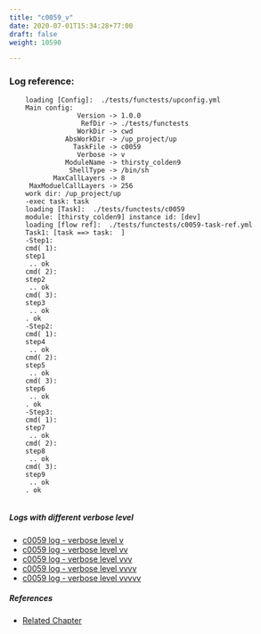 ```yaml
---
title: "c0059_v"
date: 2020-07-01T15:34:28+77:00
draft: false
weight: 10590

---
```


### Log reference: <no value>

```
    loading [Config]:  ./tests/functests/upconfig.yml
    Main config:
                 Version -> 1.0.0
                  RefDir -> ./tests/functests
                 WorkDir -> cwd
              AbsWorkDir -> /up_project/up
                TaskFile -> c0059
                 Verbose -> v
              ModuleName -> thirsty_colden9
               ShellType -> /bin/sh
           MaxCallLayers -> 8
     MaxModuelCallLayers -> 256
    work dir: /up_project/up
    -exec task: task
    loading [Task]:  ./tests/functests/c0059
    module: [thirsty_colden9] instance id: [dev]
    loading [flow ref]:  ./tests/functests/c0059-task-ref.yml
    Task1: [task ==> task:  ]
    -Step1:
    cmd( 1):
    step1
     .. ok
    cmd( 2):
    step2
     .. ok
    cmd( 3):
    step3
     .. ok
    . ok
    -Step2:
    cmd( 1):
    step4
     .. ok
    cmd( 2):
    step5
     .. ok
    cmd( 3):
    step6
     .. ok
    . ok
    -Step3:
    cmd( 1):
    step7
     .. ok
    cmd( 2):
    step8
     .. ok
    cmd( 3):
    step9
     .. ok
    . ok
    
```

##### Logs with different verbose level
* [c0059 log - verbose level v](../../logs/c0059_v)
* [c0059 log - verbose level vv](../../logs/c0059_vv)
* [c0059 log - verbose level vvv](../../logs/c0059_vvv)
* [c0059 log - verbose level vvvv](../../logs/c0059_vvvv)
* [c0059 log - verbose level vvvvv](../../logs/c0059_vvvvv)

##### References
* [Related Chapter](../../organization/c0059)
